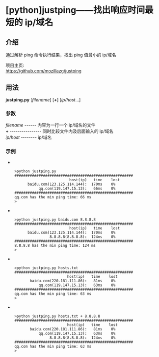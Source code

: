 # [python]justping——找出响应时间最短的 ip/域名

## 介绍
通过解析 ping 命令执行结果，找出 ping 值最小的 ip/域名

项目主页:     
<https://github.com/mozillazg/justping>

## 用法
**justping.py** [*filename*] [**+**] [*ip/host*...]

### 参数
*filename* ------ 内容为一行一个 ip/域名的文件    
**+** ---------------- 同时比较文件内及后面输入的 ip/域名    
*ip/host* -------- ip/域名

### 示例

* 

        >python justping.py
        ######################################################
                                 host(ip)   time    lost
              baidu.com(123.125.114.144):  170ms    0%
                   qq.com(119.147.15.13):   66ms    0%
        ######################################################
        qq.com has the min ping time: 66 ms
        >

* 

        >python justping.py baidu.com 8.8.8.8
        ######################################################
                                 host(ip)   time    lost
              baidu.com(123.125.114.144):  170ms    0%
                        8.8.8.8(8.8.8.8):  124ms    0%
        ######################################################
        8.8.8.8 has the min ping time: 124 ms
        >

* 

        >python justping.py hosts.txt
        ######################################################
                                host(ip)   time    lost
               baidu.com(220.181.111.86):   81ms    0%
                   qq.com(119.147.15.13):   63ms    0%
        ######################################################
        qq.com has the min ping time: 63 ms
        >

* 

        >python justping.py hosts.txt + 8.8.8.8
        ######################################################
                                host(ip)   time    lost
               baidu.com(220.181.111.86):   81ms    0%
                   qq.com(119.147.15.13):   63ms    0%
                        8.8.8.8(8.8.8.8):  124ms    0%
        ######################################################
        qq.com has the min ping time: 63 ms
        >

